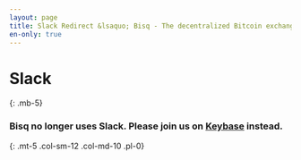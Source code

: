 ```yaml
---
layout: page
title: Slack Redirect &lsaquo; Bisq - The decentralized Bitcoin exchange
en-only: true
---
```


# Slack
{: .mb-5}

### Bisq no longer uses Slack. Please join us on <a href="https://keybase.io/team/bisq" target="_blank">Keybase</a> instead.
{: .mt-5 .col-sm-12 .col-md-10 .pl-0}

